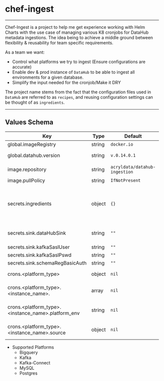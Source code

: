 # chef-ingest

---

Chef-Ingest is a project to help me get experience working with Helm Charts with the use case of managing various K8 cronjobs for DataHub metadata ingestions. The idea being to achieve a middle ground between flexibility & reusability for team specific requirements.

As a team we want:

- Control what platforms we try to ingest (Ensure configurations are accurate)
- Enable dev & prod instance of `DataHub` to be able to ingest all environments for a given database.
- Simplify the input needed for the cronjob/Make it DRY

The project name stems from the fact that the configuration files used in `DataHub` are referred to as `recipes`, and reusing configuration settings can be thought of as `ingredients`.

---

## Values Schema

| Key                                                | Type   | Default                       | Description                                                                                                    |
| -------------------------------------------------- | ------ | ----------------------------- | -------------------------------------------------------------------------------------------------------------- |
| global.imageRegistry                               | string | `docker.io`                   | Image registry to utilize                                                                                      |
| global.datahub.version                             | string | `v.0.14.0.1`                  | DataHub version to utilize                                                                                     |
| image.repository                                   | string | `acryldata/datahub-ingestion` | Image repository to utilize                                                                                    |
| image.pullPolicy                                   | string | `IfNotPresent`                |                                                                                                                |
| secrets.ingredients                                | object | `{}`                          | Object containing key:map pairs to create secrets to be used as the `DataHub Source configurations` in recipes |
| secrets.sink.dataHubSink                           | string | `""`                          | DataHub API token used to authenticate to the `DataHub GMS` service                                            |
| secrets.sink.kafkaSaslUser                         | string | `""`                          | SASL_USERNAME                                                                                                  |
| secrets.sink.kafkaSaslPswd                         | string | `""`                          | SASL_PASSWORD                                                                                                  |
| secrets.sink.schemaRegBasicAuth                    | string | `""`                          | BASIC.AUTH.USER.INFO                                                                                           |
| crons.<platform_type>                              | object | `nil`                         | The platform type to ingest metadata from                                                                      |
| crons.<platform_type>.<instance_name>.             | array  | `nil`                         | A list of platform instances to ingest into `DataHub`                                                          |
| crons.<platform_type>.<instance_name>.platform_env | string | `nil`                         | The release environment of the platform instance                                                               |
| crons.<platform_type>.<instance_name>.source       | object | `nil`                         | `DataHub Source` configuration default overrides                                                               |

- Supported Platforms
  - Bigquery
  - Kafka
  - Kafka-Connect
  - MySQL
  - Postgres
